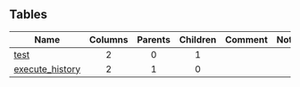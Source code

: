 
## Tables

| Name | Columns | Parents | Children | Comment | Note |
| ---- | :-----: | :-----: | :------: | ------- | ---- |
| [test](tables/test.md)                       | 2 | 0 | 1 |  |  |
| [execute_history](tables/execute_history.md) | 2 | 1 | 0 |  |  |

